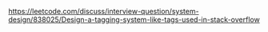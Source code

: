 https://leetcode.com/discuss/interview-question/system-design/838025/Design-a-tagging-system-like-tags-used-in-stack-overflow